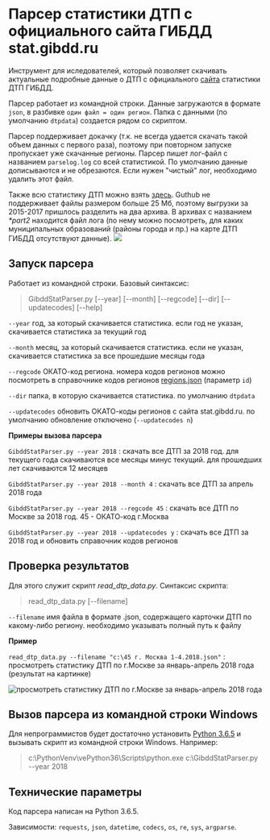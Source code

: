# Парсер статистики ДТП с официального сайта ГИБДД stat.gibdd.ru

Инструмент для иследователей, который позволяет скачивать актуальные подробные данные о ДТП с официального [сайта](http://stat.gibdd.ru/) статистики ДТП ГИБДД. 

Парсер работает из командной строки. Данные загружаются в формате `json`, в разбивке `один файл = один регион`. Папка с данными (по умолчанию `dtpdata`) создается рядом со скриптом. 

Парсер поддерживает докачку (т.к. не всегда удается скачать такой объем данных с первого раза), поэтому при повторном запуске пропускает уже скачанные регионы. Парсер пишет лог-файл с названием `parselog.log` со всей статистикой. По умолчанию данные дописываются и не обрезаются. Если нужен "чистый" лог, необходимо удалить этот файл.

Также всю статистику ДТП можно взять [здесь](https://github.com/Shorstko/GibddStat/tree/master/data). Guthub не поддерживает файлы размером больше 25 Мб, поэтому выгрузки за 2015-2017 пришлось разделить на два архива. В архивах с названием *\*part2* находится файл лога (по нему можно посмотреть, для каких муниципальных образований (районы города и пр.) на карте ДТП ГИБДД отсутствуют данные).
![](https://github.com/Shorstko/GibddStat/blob/master/image/title.png)

## Запуск парсера

Работает из командной строки. Базовый синтаксис: 
>   GibddStatParser.py [--year] [--month] [--regcode] [--dir] [--updatecodes] [--help]

`--year` год, за который скачивается статистика. если год не указан, скачивается статистика за текущий год

`--month` месяц, за который скачивается статистика. если не указан, скачивается статистика за все прошедшие месяцы года

`--regcode` ОКАТО-код региона. номера кодов регионов можно посмотреть в справочнике кодов регионов [regions.json](https://github.com/Shorstko/GibddStat/blob/master/regions.json) (параметр `id`)

`--dir` папка, в которую скачивается статистика. по умолчанию `dtpdata`

`--updatecodes` обновить ОКАТО-коды регионов с сайта stat.gibdd.ru. по умолчанию обновление отключено (`--updatecodes n`)

**Примеры вызова парсера**

`GibddStatParser.py --year 2018` : скачать все ДТП за 2018 год. для текущего года скачиваются все месяцы минус текущий. для прошедших лет скачиваются 12 месяцев

`GibddStatParser.py --year 2018 --month 4` : скачать все ДТП за апрель 2018 года

`GibddStatParser.py --year 2018 --regcode 45` : скачать все ДТП по Москве за 2018 год. 45 - ОКАТО-код г.Москва

`GibddStatParser.py --year 2018 --updatecodes y` : скачать все ДТП за 2018 год и обновить справочник кодов регионов

## Проверка результатов

Для этого служит скрипт *read_dtp_data.py*. Синтаксис скрипта:
>  	read_dtp_data.py [--filename]

`--filename` имя файла в формате .json, содержащего карточки ДТП по какому-либо региону. необходимо указывать полный путь к файлу

**Пример**

`read_dtp_data.py --filename "c:\45 г. Москва 1-4.2018.json"` : просмотреть статистику ДТП по г.Москве за январь-апрель 2018 года (результат на картинке)

![просмотреть статистику ДТП по г.Москве за январь-апрель 2018 года](https://github.com/Shorstko/GibddStat/blob/master/image/test.png)

## Вызов парсера из командной строки Windows

Для непрограммистов будет достаточно установить [Python 3.6.5](https://www.python.org/downloads/release/python-365/) и вызывать скрипт из командной строки Windows. Например:

>   c:\PythonVenv\vePython36\Scripts\python.exe c:\GibddStatParser.py --year 2018

## Технические параметры

Код парсера написан на Python 3.6.5.

Зависимости: `requests`, `json`, `datetime`, `codecs`, `os`, `re`, `sys`, `argparse`.
